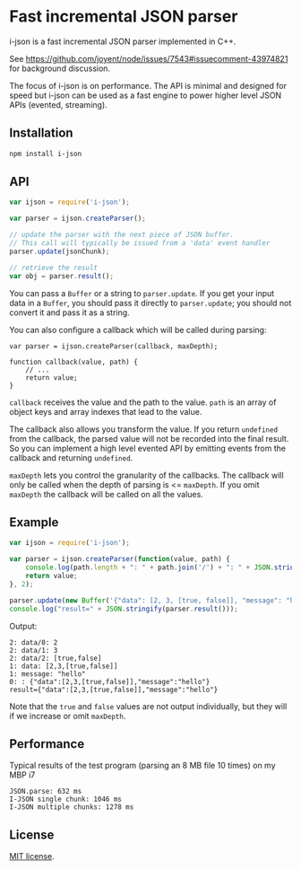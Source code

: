 # Fast incremental JSON parser

i-json is a fast incremental JSON parser implemented in C++. 

See https://github.com/joyent/node/issues/7543#issuecomment-43974821 for background discussion.

The focus of i-json is on performance. The API is minimal and designed for speed but i-json can be used as a fast engine to power higher level JSON APIs (evented, streaming). 

## Installation

``` sh
npm install i-json
```

## API

```javascript
var ijson = require('i-json');

var parser = ijson.createParser();

// update the parser with the next piece of JSON buffer.
// This call will typically be issued from a 'data' event handler
parser.update(jsonChunk);

// retrieve the result
var obj = parser.result();
```

You can pass a `Buffer` or a string to `parser.update`. If you get your input data in a `Buffer`, you should pass it directly to `parser.update`; you should not convert it and pass it as a string. 

You can also configure a callback which will be called during parsing:

```
var parser = ijson.createParser(callback, maxDepth);

function callback(value, path) {
	// ...
	return value;
}
```

`callback` receives the value and the path to the value. `path` is an array of object keys and array indexes that lead to the value.  

The callback also allows you transform the value. If you return `undefined` from the callback, the parsed value will not be recorded into the final result. So you can implement a high level evented API by emitting events from the callback and returning `undefined`.

`maxDepth` lets you control the granularity of the callbacks. The callback will only be called when the depth of parsing is <= `maxDepth`. If you omit `maxDepth` the callback will be called on all the values.

## Example

``` javascript
var ijson = require('i-json');

var parser = ijson.createParser(function(value, path) {
	console.log(path.length + ": " + path.join('/') + ": " + JSON.stringify(value));
	return value;
}, 2);

parser.update(new Buffer('{"data": [2, 3, [true, false]], "message": "hello" }'));
console.log("result=" + JSON.stringify(parser.result()));
```
Output:
```
2: data/0: 2
2: data/1: 3
2: data/2: [true,false]
1: data: [2,3,[true,false]]
1: message: "hello"
0: : {"data":[2,3,[true,false]],"message":"hello"}
result={"data":[2,3,[true,false]],"message":"hello"}
```

Note that the `true` and `false` values are not output individually, but they will if we increase or omit `maxDepth`.

## Performance

Typical results of the test program (parsing an 8 MB file 10 times) on my MBP i7

```
JSON.parse: 632 ms
I-JSON single chunk: 1046 ms
I-JSON multiple chunks: 1278 ms
```

## License

[MIT license](http://en.wikipedia.org/wiki/MIT_License).

